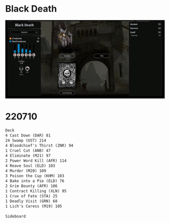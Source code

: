 # Black Death

<table style="background-color:black;">
    <tr>
        <td>
            <img src="../Resources/Black-Death-details.png" width="1000">
        </td>
    </tr>
</table> 

# 220710
```
Deck
4 Cast Down (DAR) 81
24 Swamp (UST) 214
4 Bloodchief's Thirst (ZNR) 94
1 Cruel Cut (ANB) 47
4 Eliminate (M21) 97
2 Power Word Kill (AFR) 114
4 Reave Soul (ELD) 103
4 Murder (M20) 109
3 Poison the Cup (KHM) 103
4 Bake into a Pie (ELD) 76
2 Grim Bounty (AFR) 106
1 Contract Killing (XLN) 95
1 Crux of Fate (STA) 25
1 Deadly Visit (GRN) 68
1 Lich's Caress (M19) 105

Sideboard
```